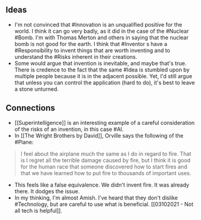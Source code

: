## Ideas
- I'm not convinced that #Innovation is an unqualified positive for the world. I think it can go very badly, as it did in the case of the #Nuclear #Bomb. I'm with Thomas Merton and others in saying that the nuclear bomb is not good for the earth. I think that #Inventor s have a #Responsibility to invent things that are worth inventing and to understand the #Risks inherent in their creations. 
- Some would argue that invention is inevitable, and maybe that's true. There is credence to the fact that the same #Idea is stumbled upon by multiple people because it is in the adjacent possible. Yet, I'd still argue that unless you can control the application (hard to do), it's best to leave a stone unturned. 

## Connections
- [[Superintelligence]] is an interesting example of a careful consideration of the risks of an invention, in this case #AI. 
- In [[The Wright Brothers by David]], Orville says the following of the #Plane: 
 > I feel about the airplane much the same as I do in regard to fire. That is I regret all the terrible damage caused by fire, but I think it is good for the human race that someone discovered how to start fires and that we have learned how to put fire to thousands of important uses. 
 - This feels like a false equivalence. We didn't invent fire. It was already there. It dodges the issue. 
- In my thinking, I'm almost Amish. I've heard that they don't dislike #Technology, but are careful to use what is beneficial. [[03102021 - Not all tech is helpful]]. 